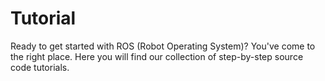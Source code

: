 # Tutorial
Ready to get started with ROS (Robot Operating System)? You've come to the right place. Here you will find our collection of step-by-step source code tutorials.

